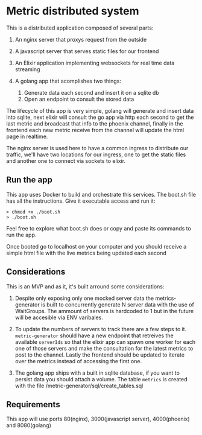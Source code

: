 # Metric distributed system

This is a distributed application composed of several parts:
1. An nginx server that proxys request from the outside
2. A javascript server that serves static files for our frontend
3. An Elixir application implementing websockets for real time data streaming
4. A golang app that acomplishes two things:
    
    1. Generate data each second and insert it on a sqlite db
    2. Open an endpoint to consult the stored data

The lifecycle of this app is very simple, golang will generate and insert data into sqlite, next elixir will consult the go app via http each second to get the last metric and broadcast that info to the phoenix channel, finally in the frontend each new metric receive from the channel will update the html page in realtime. 

The nginx server is used here to have a common ingress to distribute our traffic, we'll have two locations for our ingress, one to get the static files and another one to connect via sockets to elixir.

## Run the app

This app uses Docker to build and orchestrate this services. The boot.sh file has all the instructions. Give it executable access and run it:

```
> chmod +x ./boot.sh
> ./boot.sh
```

Feel free to explore what boot.sh does or copy and paste its commands to run the app.

Once booted go to localhost on your computer and you should receive a simple html file with the live metrics being updated each second

## Considerations

This is an MVP and as it, it's built arround some considerations:

1. Despite only exposing only one mocked server data the metrics-generator is built to concurrently generate N server data with the use of WaitGroups. The ammount of servers is hardcoded to 1 but in the future will be accesible via ENV varibales.

2. To update the numbers of servers to track there are a few steps to it. `metric-generator` should have a new endpoint that retreives the available `serverIds` so that the elixir app can spawn one worker for each one of those servers and make the consultation for the latest metrics to post to the channel. Lastly the frontend should be updated to iterate over the metrics instead of accessing the first one.

3. The golang app ships with a built in sqlite database, if you want to persist data you should attach a volume. The table `metrics` is created with the file /metric-generator/sql/create_tables.sql

## Requirements

This app will use ports 80(nginx), 3000(javascript server), 4000(phoenix) and 8080(golang)
   
